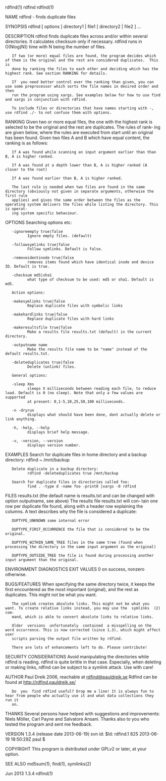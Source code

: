 rdfind(1)                                                             rdfind                                                             rdfind(1)

NAME
       rdfind - finds duplicate files

SYNOPSIS
       rdfind [ options ] directory1 | file1 [ directory2 | file2 ] ...

DESCRIPTION
       rdfind finds duplicate files across and/or within several directories. It calculates checksum only if necessary.  rdfind runs in O(Nlog(N))
       time with N being the number of files.

       If two (or more) equal files are found, the program decides which of them is the original and the rest are considered duplicates.  This  is
       done by ranking the files to each other and deciding which has the highest rank. See section RANKING for details.

       If  you need better control over the ranking than given, you can use some preprocessor which sorts the file names in desired order and then
       run the program using xargs. See examples below for how to use find and xargs in conjunction with rdfind.

       To include files or directories that have names starting with -, use rdfind ./- to not confuse them with options.

RANKING
       Given two or more equal files, the one with the highest rank is selected to be the original and the rest are duplicates. The rules of rank‐
       ing  are  given  below,  where the rules are executed from start until an original has been found. Given two files A and B which have equal
       content, the ranking is as follows:

       If A was found while scanning an input argument earlier than than B, A is higher ranked.

       If A was found at a depth lower than B, A is higher ranked (A closer to the root)

       If A was found earlier than B, A is higher ranked.

       The last rule is needed when two files are found in the same directory (obviously not given in separate arguments, otherwise the first rule
       applies) and gives the same order between the files as the operating system delivers the files while listing the directory. This is operat‐
       ing system specific behaviour.

OPTIONS
       Searching options etc:

       -ignoreempty true|false
              Ignore empty files. (default)

       -followsymlinks true|false
              Follow symlinks. Default is false.

       -removeidentinode true|false
              removes items found which have identical inode and device ID. Default is true.

       -checksum md5|sha1
              what type of checksum to be used: md5 or sha1. Default is md5.

       Action options:

       -makesymlinks true|false
              Replace duplicate files with symbolic links

       -makehardlinks true|false
              Replace duplicate files with hard links

       -makeresultsfile true|false
              Make a results file results.txt (default) in the current directory.

       -outputname name
              Make the results file name to be "name" instead of the default results.txt.

       -deleteduplicates true|false
              Delete (unlink) files.

       General options:

       -sleep Xms
              sleeps X milliseconds between reading each file, to reduce load. Default is 0 (no sleep). Note that only a few values are  supported
              at present: 0,1-5,10,25,50,100 milliseconds.

       -n -dryrun
              displays what should have been done, dont actually delete or link anything.

       -h, -help, --help
              displays brief help message.

       -v, -version, --version
              displays version number.

EXAMPLES
       Search for duplicate files in home directory and a backup directory:
              rdfind ~ /mnt/backup

       Delete duplicate in a backup directory:
              rdfind -deleteduplicates true /mnt/backup

       Search for duplicate files in directories called foo:
              find . -type d -name foo -print0 |xargs -0 rdfind

FILES
       results.txt  (the  default name is results.txt and can be changed with option outputname, see above) The results file results.txt will con‐
       tain one row per duplicate file found, along with a header row explaining the columns.  A text describes  why  the  file  is  considered  a
       duplicate:

       DUPTYPE_UNKNOWN some internal error

       DUPTYPE_FIRST_OCCURRENCE the file that is considered to be the original.

       DUPTYPE_WITHIN_SAME_TREE files in the same tree (found when processing the directory in the same input argument as the original)

       DUPTYPE_OUTSIDE_TREE the file is found during processing another input argument than the original.

ENVIRONMENT
DIAGNOSTICS
EXIT VALUES
       0 on success, nonzero otherwise.

BUGS/FEATURES
       When specifying the same directory twice, it keeps the first encountered as the most important (original), and the rest as duplicates. This
       might not be what you want.

       The symlink creates absolute links. This might not be what you want. To create relative links instead, you may use the  symlinks  (2)  com‐
       mand, which is able to convert absolute links to relative links.

       Older  versions  unfortunately  contained  a misspelling on the word occurrence. This is now corrected (since 1.3), which might affect user
       scripts parsing the output file written by rdfind.

       There are lots of enhancements left to do. Please contribute!

SECURITY CONSIDERATIONS
       Avoid manipulating the directories while rdfind is reading.  rdfind is quite brittle in that case.  Especially,  when  deleting  or  making
       links, rdfind can be subject to a symlink attack.  Use with care!

AUTHOR
       Paul Dreik 2006, reachable at rdfind@pauldreik.se Rdfind can be found at http://rdfind.pauldreik.se/

       Do  you  find rdfind useful? Drop me a line! It is always fun to hear from people who actually use it and what data collections they run it
       on.

THANKS
       Several persons have helped with suggestions and improvements: Niels Möller, Carl Payne and Salvatore Ansani. Thanks also to you who tested
       the program and sent me feedback.

VERSION
       1.3.4 (release date 2013-06-19) svn id: $Id: rdfind.1 825 2013-06-19 18:50:29Z paul $

COPYRIGHT
       This program is distributed under GPLv2 or later, at your option.

SEE ALSO
       md5sum(1), find(1), symlinks(2)

Jun 2013                                                               1.3.4                                                             rdfind(1)

